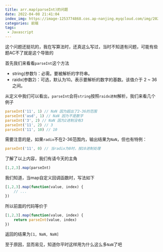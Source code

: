 ```yaml
---
title: arr.map(parseInt)的问题
date: 2022-04-08 21:41:04
index_img: https://image-1253774868.cos.ap-nanjing.myqcloud.com/img/20220409093608.png
categories: 前端
tags: 
 - Javascript
---
```


这个问题还挺坑的，我在写算法时，还真这么写过，当时不知道有问题，可能有些题AC不了就是这个导致的

首先我们来看看`parseInt`这个方法

- string(参数1)：必需。要被解析的字符串。
- raidx(参数2)：可选，默认为10。表示要解析的数字的基数。该值介于 2 ~ 36 之间。

从定义中我们可以看出，`parseInt`会将`string`按照`raidx进制`解析，我们来看几个例子

```javascript
parseInt('11', 1) // NaN 因为超出了2-36的范围
parseInt('asd', 1) // NaN 因为不是数字
parseInt('3', 2) // NaN 因为2进制没有3
parseInt('11', 2) // 3
parseInt('11', 10) // 10
```

需要注意的是，如果`radix`不在2-36范围内，输出结果为`NaN`，但也有特例：

```javascript
parseInt('11', 0) // 当radix为0时，按10进制处理
```

了解了以上内容，我们有请今天的主角

``` javascript
[1,2,3].map(parseInt)
```

我们知道，当map自定义回调函数时，写法如下

``` javascript
[1,2,3].map(function(value, index) {
    // ...
})
```

所以前面的代码等价于

``` javascript
[1,2,3].map(function(value, index) {
    return parseInt(value, index)
})
```

返回的结果为`[1, NaN, NaN]`

至于原因，显而易见，知道你平时这样用为什么这么多`NaN`了吧
